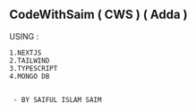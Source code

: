 ## CodeWithSaim ( CWS ) ( Adda )

USING :

    1.NEXTJS
    2.TAILWIND
    3.TYPESCRIPT
    4.MONGO DB


     - BY SAIFUL ISLAM SAIM
